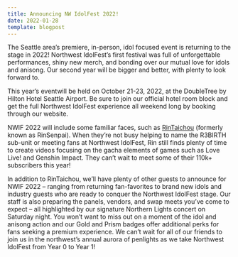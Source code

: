 ```yaml
---
title: Announcing NW IdolFest 2022!
date: 2022-01-28
template: blogpost
---
```


The Seattle area’s premiere, in-person, idol focused event is returning to the stage in 2022! Northwest IdolFest’s first festival was full of unforgettable performances, shiny new merch, and bonding over our mutual love for idols and anisong. Our second year will be bigger and better, with plenty to look forward to.

This year’s eventwill be held on October 21-23, 2022, at the DoubleTree by Hilton Hotel Seattle Airport. Be sure to join our official hotel room block and get the full Northwest IdolFest experience all weekend long by booking through our website.

NWIF 2022 will include some familiar faces, such as [RinTaichou](/guests/rintaichou) (formerly known as RinSenpai). When they’re not busy helping to name the R3BIRTH sub-unit or meeting fans at Northwest IdolFest, Rin still finds plenty of time to create videos focusing on the gacha elements of games such as Love Live! and Genshin Impact. They can’t wait to meet some of their 110k+ subscribers this year!

In addition to RinTaichou, we’ll have plenty of other guests to announce for NWIF 2022 – ranging from returning fan-favorites to brand new idols and industry guests who are ready to conquer the Northwest IdolFest stage. Our staff is also preparing the panels, vendors, and swap meets you’ve come to expect – all highlighted by our signature Northern Lights concert on Saturday night.
You won’t want to miss out on a moment of the idol and anisong action and our Gold and Prism badges offer additional perks for fans seeking a premium experience.
We can’t wait for all of our friends to join us in the northwest’s annual aurora of penlights as we take Northwest IdolFest from Year 0 to Year 1!
